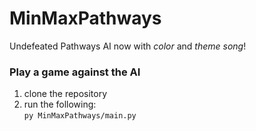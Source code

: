 # MinMaxPathways
Undefeated Pathways AI
now with *color* and *theme song*!

### Play a game against the AI
1) clone the repository
2) run the following:  
```py MinMaxPathways/main.py```
